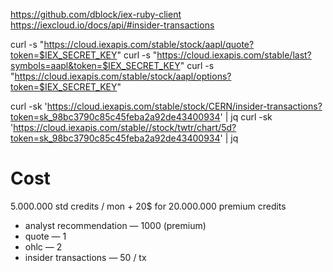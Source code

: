 https://github.com/dblock/iex-ruby-client
https://iexcloud.io/docs/api/#insider-transactions


curl -s "https://cloud.iexapis.com/stable/stock/aapl/quote?token=$IEX_SECRET_KEY"
curl -s "https://cloud.iexapis.com/stable/last?symbols=aapl&token=$IEX_SECRET_KEY"
curl -s "https://cloud.iexapis.com/stable/stock/aapl/options?token=$IEX_SECRET_KEY"

curl -sk 'https://cloud.iexapis.com/stable/stock/CERN/insider-transactions?token=sk_98bc3790c85c45feba2a92de43400934' | jq
curl -sk 'https://cloud.iexapis.com/stable//stock/twtr/chart/5d?token=sk_98bc3790c85c45feba2a92de43400934' | jq


# Cost

5.000.000 std credits / mon + 20$ for 20.000.000 premium credits

* analyst recommendation — 1000 (premium)
* quote — 1
* ohlc — 2
* insider transactions — 50 / tx
